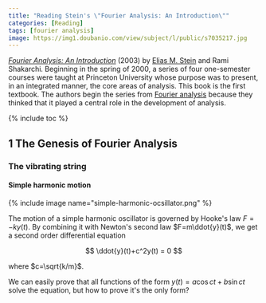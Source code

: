 ```yaml
---
title: "Reading Stein's \"Fourier Analysis: An Introduction\""
categories: [Reading]
tags: [fourier analysis]
image: https://img1.doubanio.com/view/subject/l/public/s7035217.jpg
---
```


[*Fourier Analysis: An Introduction*](https://www.amazon.com/dp/069111384X) (2003) by [Elias M. Stein](https://en.wikipedia.org/wiki/Elias_M._Stein) and Rami Shakarchi. Beginning in the spring of 2000, a series of four one-semester courses were taught at Princeton University whose purpose was to present, in an integrated manner, the core areas of analysis. This book is the first textbook. The authors begin the series from [Fourier analysis](https://en.wikipedia.org/wiki/Fourier_analysis) because they thinked that it played a central role in the development of analysis.

{% include toc %}

## 1 The Genesis of Fourier Analysis

### The vibrating string

#### Simple harmonic motion

{% include image name="simple-harmonic-ocsillator.png" %}

The motion of a simple harmonic oscillator is governed by Hooke's law $F = -ky(t)$. By combining it with Newton's second law $F=m\ddot{y}(t)$, we get a second order differential equation

$$
\ddot{y}(t)+c^2y(t) = 0
$$

where $c=\sqrt{k/m}$.

We can easily prove that all functions of the form $y(t) = a \cos{ct} + b \sin{ct}$ solve the equation, but how to prove it's the only form?

